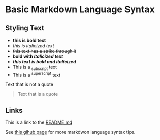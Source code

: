 # Basic Markdown Language Syntax

## Styling Text
- **this is bold text**
- _this is italicized text_
- ~~this text has a strike through it~~
- **bold with _italicized text_**
- ***this text is bold and italicized***
- This is a <sub>subscript</sub> text
- This is a <sup>superscript</sup> text

Text that is not a quote
> Text that is a quote

## Links
This is a link to the [README.md](https://github.com/tylerhiatt/startup/blob/0664745902d5a11085191eba0f12555b2b856b25/README.md)

See [this gihub page](https://docs.github.com/en/get-started/writing-on-github/getting-started-with-writing-and-formatting-on-github/basic-writing-and-formatting-syntax) for more markdwon language syntax tips.